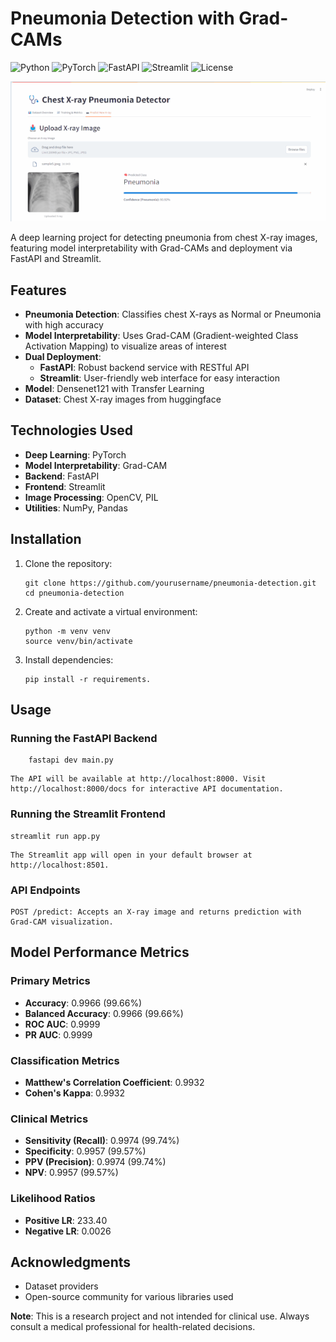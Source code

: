 # Pneumonia Detection with Grad-CAMs

![Python](https://img.shields.io/badge/python-3.7%2B-blue)
![PyTorch](https://img.shields.io/badge/PyTorch-%23EE4C2C.svg?logo=PyTorch&logoColor=white)
![FastAPI](https://img.shields.io/badge/FastAPI-005571?logo=fastapi)
![Streamlit](https://img.shields.io/badge/Streamlit-FF4B4B?logo=Streamlit&logoColor=white)
![License](https://img.shields.io/badge/License-MIT-green)

![Pneumonia Detection Demo](project_demo.gif)

A deep learning project for detecting pneumonia from chest X-ray images, featuring model interpretability with Grad-CAMs and deployment via FastAPI and Streamlit.

## Features

- **Pneumonia Detection**: Classifies chest X-rays as Normal or Pneumonia with high accuracy
- **Model Interpretability**: Uses Grad-CAM (Gradient-weighted Class Activation Mapping) to visualize areas of interest
- **Dual Deployment**:
  - **FastAPI**: Robust backend service with RESTful API
  - **Streamlit**: User-friendly web interface for easy interaction
- **Model**: Densenet121 with Transfer Learning
- **Dataset**: Chest X-ray images from huggingface

## Technologies Used

- **Deep Learning**: PyTorch
- **Model Interpretability**: Grad-CAM
- **Backend**: FastAPI
- **Frontend**: Streamlit
- **Image Processing**: OpenCV, PIL
- **Utilities**: NumPy, Pandas

## Installation

1. Clone the repository:

   ```
   git clone https://github.com/yourusername/pneumonia-detection.git
   cd pneumonia-detection
   ```

2. Create and activate a virtual environment:

   ```
   python -m venv venv
   source venv/bin/activate
   ```

3. Install dependencies:
   ```
   pip install -r requirements.
   ```

## Usage

### Running the FastAPI Backend

```
    fastapi dev main.py
```

    The API will be available at http://localhost:8000. Visit http://localhost:8000/docs for interactive API documentation.

### Running the Streamlit Frontend

```
streamlit run app.py
```

    The Streamlit app will open in your default browser at http://localhost:8501.

### API Endpoints

    POST /predict: Accepts an X-ray image and returns prediction with Grad-CAM visualization.

## Model Performance Metrics

### Primary Metrics

- **Accuracy**: 0.9966 (99.66%)
- **Balanced Accuracy**: 0.9966 (99.66%)
- **ROC AUC**: 0.9999
- **PR AUC**: 0.9999

### Classification Metrics

- **Matthew's Correlation Coefficient**: 0.9932
- **Cohen's Kappa**: 0.9932

### Clinical Metrics

- **Sensitivity (Recall)**: 0.9974 (99.74%)
- **Specificity**: 0.9957 (99.57%)
- **PPV (Precision)**: 0.9974 (99.74%)
- **NPV**: 0.9957 (99.57%)

### Likelihood Ratios

- **Positive LR**: 233.40
- **Negative LR**: 0.0026

## Acknowledgments

- Dataset providers
- Open-source community for various libraries used

**Note**: This is a research project and not intended for clinical use. Always consult a medical professional for health-related decisions.
